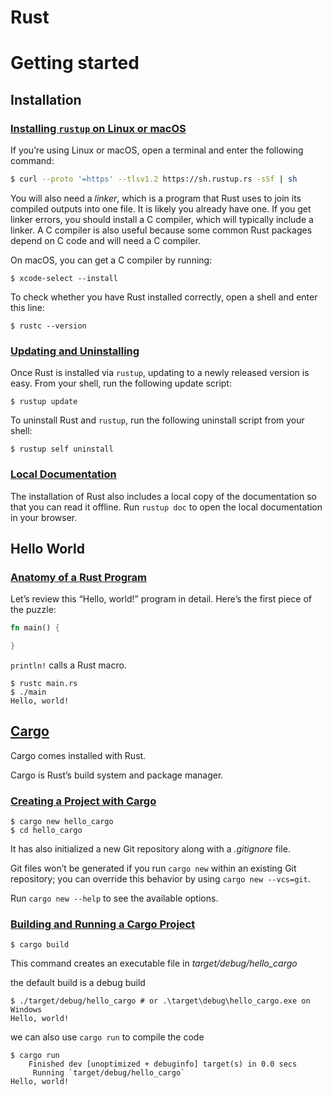 # Rust

# Getting started

## Installation

### [Installing `rustup` on Linux or macOS](https://doc.rust-lang.org/book/ch01-01-installation.html#installing-rustup-on-linux-or-macos)

If you’re using Linux or macOS, open a terminal and enter the following command:

```bash
$ curl --proto '=https' --tlsv1.2 https://sh.rustup.rs -sSf | sh
```

You will also need a *linker*, which is a program that Rust uses to join its compiled outputs into one file. It is likely you already have one. If you get linker errors, you should install a C compiler, which will typically include a linker. A C compiler is also useful because some common Rust packages depend on C code and will need a C compiler.

On macOS, you can get a C compiler by running:

```console
$ xcode-select --install
```

To check whether you have Rust installed correctly, open a shell and enter this line:

```console
$ rustc --version
```

### [Updating and Uninstalling](https://doc.rust-lang.org/book/ch01-01-installation.html#updating-and-uninstalling)

Once Rust is installed via `rustup`, updating to a newly released version is easy. From your shell, run the following update script:

```console
$ rustup update
```

To uninstall Rust and `rustup`, run the following uninstall script from your shell:

```console
$ rustup self uninstall
```

### [Local Documentation](https://doc.rust-lang.org/book/ch01-01-installation.html#local-documentation)

The installation of Rust also includes a local copy of the documentation so that you can read it offline. Run `rustup doc` to open the local documentation in your browser.

## Hello World

### [Anatomy of a Rust Program](https://doc.rust-lang.org/book/ch01-02-hello-world.html#anatomy-of-a-rust-program)

Let’s review this “Hello, world!” program in detail. Here’s the first piece of the puzzle:

```rust
fn main() {

}
```

`println!` calls a Rust macro. 

```
$ rustc main.rs
$ ./main
Hello, world!
```

## [Cargo](https://doc.rust-lang.org/book/ch01-03-hello-cargo.html#hello-cargo)

Cargo comes installed with Rust.

Cargo is Rust’s build system and package manager. 

### [Creating a Project with Cargo](https://doc.rust-lang.org/book/ch01-03-hello-cargo.html#creating-a-project-with-cargo)

```
$ cargo new hello_cargo
$ cd hello_cargo
```

It has also initialized a new Git repository along with a *.gitignore* file. 

Git files won’t be generated if you run `cargo new` within an existing Git repository; you can override this behavior by using `cargo new --vcs=git`.

Run `cargo new --help` to see the available options.

### [Building and Running a Cargo Project](https://doc.rust-lang.org/book/ch01-03-hello-cargo.html#building-and-running-a-cargo-project)

```
$ cargo build
```

This command creates an executable file in *target/debug/hello_cargo*

the default build is a debug build

```
$ ./target/debug/hello_cargo # or .\target\debug\hello_cargo.exe on Windows
Hello, world!
```

we can also use `cargo run` to compile the code

```console
$ cargo run
    Finished dev [unoptimized + debuginfo] target(s) in 0.0 secs
     Running `target/debug/hello_cargo`
Hello, world!
```